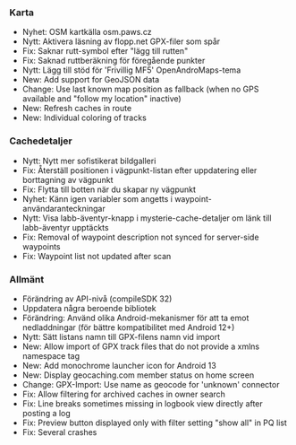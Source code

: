### Karta
- Nyhet: OSM kartkälla osm.paws.cz
- Nytt: Aktivera läsning av flopp.net GPX-filer som spår
- Fix: Saknar rutt-symbol efter "lägg till rutten"
- Fix: Saknad ruttberäkning för föregående punkter
- Nytt: Lägg till stöd för 'Frivillig MF5' OpenAndroMaps-tema
- New: Add support for GeoJSON data
- Change: Use last known map position as fallback (when no GPS available and "follow my location" inactive)
- New: Refresh caches in route
- New: Individual coloring of tracks

### Cachedetaljer
- Nytt: Nytt mer sofistikerat bildgalleri
- Fix: Återställ positionen i vägpunkt-listan efter uppdatering eller borttagning av vägpunkt
- Fix: Flytta till botten när du skapar ny vägpunkt
- Nyhet: Känn igen variabler som angetts i waypoint-användaranteckningar
- Nytt: Visa labb-äventyr-knapp i mysterie-cache-detaljer om länk till labb-äventyr upptäckts
- Fix: Removal of waypoint description not synced for server-side waypoints
- Fix: Waypoint list not updated after scan

### Allmänt
- Förändring av API-nivå (compileSDK 32)
- Uppdatera några beroende bibliotek
- Förändring: Använd olika Android-mekanismer för att ta emot nedladdningar (för bättre kompatibilitet med Android 12+)
- Nytt: Sätt listans namn till GPX-filens namn vid import
- New: Allow import of GPX track files that do not provide a xmlns namespace tag
- New: Add monochrome launcher icon for Android 13
- New: Display geocaching.com member status on home screen
- Change: GPX-Import: Use name as geocode for 'unknown' connector
- Fix: Allow filtering for archived caches in owner search
- Fix: Line breaks sometimes missing in logbook view directly after posting a log
- Fix: Preview button displayed only with filter setting "show all" in PQ list
- Fix: Several crashes
